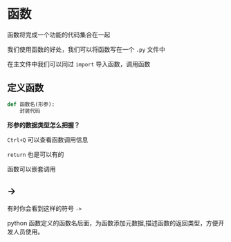 # 函数

函数将完成一个功能的代码集合在一起

我们使用函数的好处，我们可以将函数写在一个 `.py` 文件中

在主文件中我们可以同过 `import` 导入函数，调用函数

## 定义函数

```python
def 函数名(形参):
    封装代码
```

**形参的数据类型怎么把握？**

`Ctrl+Q` 可以查看函数调用信息

`return` 也是可以有的

函数可以嵌套调用

## ->

有时你会看到这样的符号 `->`

python 函数定义的函数名后面，为函数添加元数据,描述函数的返回类型，方便开发人员使用。

